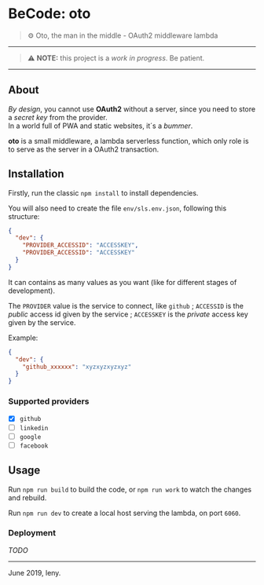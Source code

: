 # BeCode: oto
> ⚙️ Oto, the man in the middle - OAuth2 middleware lambda

* * *

> ⚠️ **NOTE:** this project is a _work in progress_. Be patient.

* * *

## About

_By design_, you cannot use **OAuth2** without a server, since you need to store a _secret key_ from the provider.  
In a world full of PWA and static websites, it´s a _bummer_.

**oto** is a small middleware, a lambda serverless function, which only role is to serve as the server in a OAuth2 transaction.

## Installation

Firstly, run the classic `npm install` to install dependencies.

You will also need to create the file `env/sls.env.json`, following this structure:

```json
{
  "dev": {
    "PROVIDER_ACCESSID": "ACCESSKEY",
    "PROVIDER_ACCESSID": "ACCESSKEY"
  }
}
```

It can contains as many values as you want (like for different stages of development).

The `PROVIDER` value is the service to connect, like `github` ; `ACCESSID` is the *public* access id given by the service ; `ACCESSKEY` is the *private* access key given by the service.

Example:

```json
{
  "dev": {
    "github_xxxxxx": "xyzxyzxyzxyz"
  }
}
```

### Supported providers

- [x] `github`
- [ ] `linkedin`
- [ ] `google`
- [ ] `facebook`

## Usage

Run `npm run build` to build the code, or `npm run work` to watch the changes and rebuild.

Run `npm run dev` to create a local host serving the lambda, on port `6060`.

### Deployment

*TODO*

* * *

June 2019, leny.